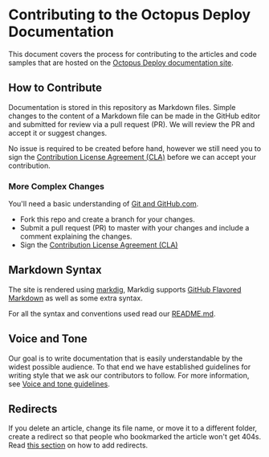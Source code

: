 # Contributing to the Octopus Deploy Documentation

This document covers the process for contributing to the articles and code samples that are hosted on the [Octopus Deploy documentation site](https://octopus.com/docs/).

## How to Contribute

Documentation is stored in this repository as Markdown files. Simple changes to the content of a Markdown file can be made in the GitHub editor and submitted for review via a pull request (PR). We will review the PR and accept it or suggest changes.

No issue is required to be created before hand, however we still need you to sign the [Contribution License Agreement (CLA)](https://cla-assistant.io/OctopusDeploy/docs) before we can accept your contribution.

### More Complex Changes

You'll need a basic understanding of [Git and GitHub.com](https://guides.github.com/activities/hello-world/).

* Fork this repo and create a branch for your changes.
* Submit a pull request (PR) to master with your changes and include a comment explaining the changes.
* Sign the [Contribution License Agreement (CLA)](https://cla-assistant.io/OctopusDeploy/docs)

## Markdown Syntax

The site is rendered using [markdig](https://github.com/lunet-io/markdig), Markdig supports [GitHub Flavored Markdown](https://help.github.com/articles/github-flavored-markdown) as well as some extra syntax.

For all the syntax and conventions used read our [README.md](README.md).

## Voice and Tone

Our goal is to write documentation that is easily understandable by the widest possible audience. To that end we have established guidelines for writing style that we ask our contributors to follow. For more information, see [Voice and tone guidelines](voice-tone.md).

## Redirects

If you delete an article, change its file name, or move it to a different folder, create a redirect so that people who bookmarked the article won't get 404s.  Read [this section](README.md#redirects) on how to add redirects.

